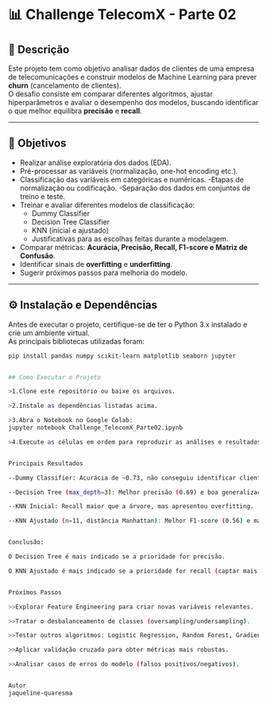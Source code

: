 # 📊 Challenge TelecomX - Parte 02

## 📌 Descrição
Este projeto tem como objetivo analisar dados de clientes de uma empresa de telecomunicações e construir modelos de Machine Learning para prever **churn** (cancelamento de clientes).  
O desafio consiste em comparar diferentes algoritmos, ajustar hiperparâmetros e avaliar o desempenho dos modelos, buscando identificar o que melhor equilibra **precisão** e **recall**.

---

## 🎯 Objetivos
- Realizar análise exploratória dos dados (EDA).  
- Pré-processar as variáveis (normalização, one-hot encoding etc.).
- Classificação das variáveis em categóricas e numéricas.
-Etapas de normalização ou codificação.
-Separação dos dados em conjuntos de treino e teste.  
- Treinar e avaliar diferentes modelos de classificação:  
  - Dummy Classifier  
  - Decision Tree Classifier  
  - KNN (inicial e ajustado)
  - Justificativas para as escolhas feitas durante a modelagem.  
- Comparar métricas: **Acurácia, Precisão, Recall, F1-score e Matriz de Confusão**.  
- Identificar sinais de **overfitting** e **underfitting**.  
- Sugerir próximos passos para melhoria do modelo.  

---

## ⚙️ Instalação e Dependências
Antes de executar o projeto, certifique-se de ter o Python 3.x instalado e crie um ambiente virtual.  
As principais bibliotecas utilizadas foram:


```bash
pip install pandas numpy scikit-learn matplotlib seaborn jupyter


## Como Executar o Projeto

>1.Clone este repositório ou baixe os arquivos.

>2.Instale as dependências listadas acima.

>3.Abra o Notebook no Google Colab:
jupyter notebook Challenge_TelecomX_Parte02.ipynb

>4.Execute as células em ordem para reproduzir as análises e resultados.


Principais Resultados

--Dummy Classifier: Acurácia de ~0.73, não conseguiu identificar clientes churn.

--Decision Tree (max_depth=3): Melhor precisão (0.69) e boa generalização, sem sinais de overfitting.

--KNN Inicial: Recall maior que a árvore, mas apresentou overfitting.

--KNN Ajustado (n=11, distância Manhattan): Melhor F1-score (0.56) e maior recall, equilibrando precisão e recall.


Conclusão:

O Decision Tree é mais indicado se a prioridade for precisão.

O KNN Ajustado é mais indicado se a prioridade for recall (captar mais clientes em risco de churn).


Próximos Passos

>>Explorar Feature Engineering para criar novas variáveis relevantes.

>>Tratar o desbalanceamento de classes (oversampling/undersampling).

>>Testar outros algoritmos: Logistic Regression, Random Forest, Gradient Boosting.

>>Aplicar validação cruzada para obter métricas mais robustas.

>>Analisar casos de erros do modelo (falsos positivos/negativos).


Autor
jaqueline-quaresma


